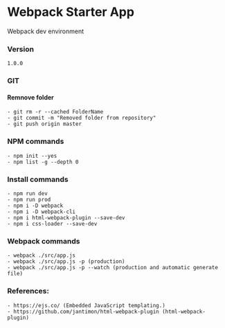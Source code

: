 # Webpack Starter App

Webpack dev environment

### Version
    1.0.0 

### GIT
#### Remnove folder
    - git rm -r --cached FolderName
    - git commit -m "Removed folder from repository"
    - git push origin master

### NPM commands
    - npm init --yes
    - npm list -g --depth 0

### Install commands
    - npm run dev
    - npm run prod
    - npm i -D webpack
    - npm i -D webpack-cli
    - npm i html-webpack-plugin --save-dev
    - npm i css-loader --save-dev

### Webpack commands
    - webpack ./src/app.js
    - webpack ./src/app.js -p (production)
    - webpack ./src/app.js -p --watch (production and automatic generate file)


### References: 
    - https://ejs.co/ (Embedded JavaScript templating.)
    - https://github.com/jantimon/html-webpack-plugin (html-webpack-plugin)


        
